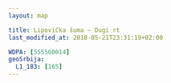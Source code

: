 ```yaml
---
layout: map

title: Lipovička šuma – Dugi rt
last_modified_at: 2018-05-21T23:31:19+02:00

WDPA: [555560014]
geoSrbija:
  L1_183: [165]
---
```

